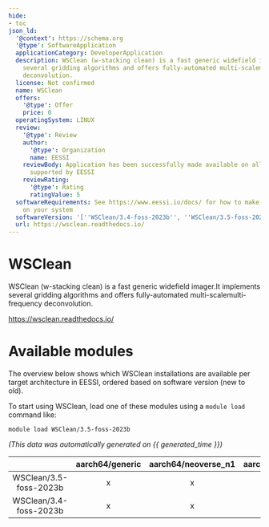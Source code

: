 ```yaml
---
hide:
- toc
json_ld:
  '@context': https://schema.org
  '@type': SoftwareApplication
  applicationCategory: DeveloperApplication
  description: WSClean (w-stacking clean) is a fast generic widefield imager.It implements
    several gridding algorithms and offers fully-automated multi-scalemulti-frequency
    deconvolution.
  license: Not confirmed
  name: WSClean
  offers:
    '@type': Offer
    price: 0
  operatingSystem: LINUX
  review:
    '@type': Review
    author:
      '@type': Organization
      name: EESSI
    reviewBody: Application has been successfully made available on all architectures
      supported by EESSI
    reviewRating:
      '@type': Rating
      ratingValue: 5
  softwareRequirements: See https://www.eessi.io/docs/ for how to make EESSI available
    on your system
  softwareVersion: '[''WSClean/3.4-foss-2023b'', ''WSClean/3.5-foss-2023b'']'
  url: https://wsclean.readthedocs.io/
---
```


WSClean
=======


WSClean (w-stacking clean) is a fast generic widefield imager.It implements several gridding algorithms and offers fully-automated multi-scalemulti-frequency deconvolution.

https://wsclean.readthedocs.io/
# Available modules


The overview below shows which WSClean installations are available per target architecture in EESSI, ordered based on software version (new to old).

To start using WSClean, load one of these modules using a `module load` command like:

```shell
module load WSClean/3.5-foss-2023b
```

*(This data was automatically generated on {{ generated_time }})*  

| |aarch64/generic|aarch64/neoverse_n1|aarch64/neoverse_v1|aarch64/nvidia|x86_64/generic|x86_64/amd/zen2|x86_64/amd/zen3|x86_64/amd/zen4|x86_64/intel/haswell|x86_64/intel/sapphirerapids|x86_64/intel/skylake_avx512|aarch64/nvidia/grace|
| :---: | :---: | :---: | :---: | :---: | :---: | :---: | :---: | :---: | :---: | :---: | :---: | :---: |
|WSClean/3.5-foss-2023b|x|x|x|-|x|x|x|x|x|x|x|x|
|WSClean/3.4-foss-2023b|x|x|x|-|x|x|x|x|x|x|x|x|
